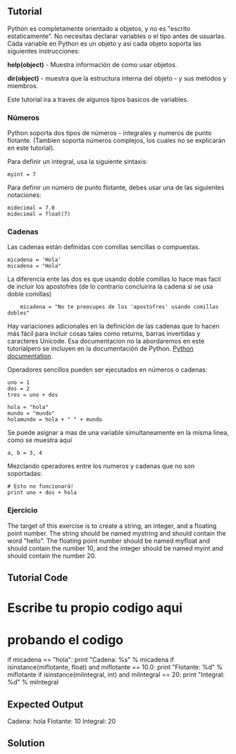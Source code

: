 Tutorial
--------

Python es completamente orientado a objetos, y no es "escrito estaticamente". No necesitas declarar variables o el tipo antes de usuarlas. Cada variable en Python es un objeto y así cada objeto soporta las siguientes instrucciones:

**help(object)** - Muestra información de como usar objetos.

**dir(object)** - muestra que la estructura interna del objeto - y sus metodos y miembros.

Este tutorial ira a traves de algunos tipos basicos de variables.

### Números
Python soporta dos tipos de números - integrales y numeros de punto flotante. (Tambien soporta números complejos, los cuales no se explicarán en este tutorial). 

Para definir un integral, usa la siguiente sintaxis:

    myint = 7

Para definir un número de punto flotante, debes usar una de las siguientes notaciones:

    midecimal = 7.0
    midecimal = float(7)

### Cadenas

Las cadenas están definidas con comillas sencillas o compuestas.

    micadena = 'Hola'
    micadena = "Hola"

La diferencia ente las dos es que usando doble comillas lo hace mas facil de incluir los apostofres (de lo contrario concluirira la cadena si se usa doble comillas)

        micadena = "No te preocupes de los 'apostofres' usando comillas dobles"

Hay variaciones adicionales en la definición de las cadenas que lo hacen más fácil para incluir cosas tales como  returns,  barras invertidas y caracteres Unicode. Esa documentacion no la abordaremos en este tutorialpero se incluyen en la documentación de Python. [Python documentation](http://docs.python.org/tutorial/introduction.html#strings "Strings in Python Tutorial"). 

Operadores sencillos pueden ser ejecutados en números o cadenas:

    uno = 1
    dos = 2
    tres = uno + dos

    hola = "hola"
    mundo = "mundo"
    holamundo = hola + " " + mundo

Se puede asignar a mas de una variable simultaneamente en la misma linea, como se muestra aquí

    a, b = 3, 4

Mezclando operadores entre los numeros y cadenas que no son soportadas:

    # Esto no funcionará!
    print uno + dos + hola


### Ejercicio

The target of this exercise is to create a string, an integer, and a floating point number. The string should be named mystring and should contain the word "hello". The floating point number should be named myfloat and should contain the number 10, and the integer should be named myint and should contain the number 20. 

Tutorial Code
-------------
# Escribe tu propio codigo aqui


# probando el codigo
if micadena == "hola":
    print "Cadena: %s" % micadena
if isinstance(miflotante, float) and miflotante == 10.0:
    print "Flotante: %d" % miflotante
if isinstance(miIntegral, int) and miIntegral == 20:
    print "Integral: %d" % miIntegral

Expected Output
---------------
Cadena: hola
Flotante: 10
Integral: 20

Solution
--------
